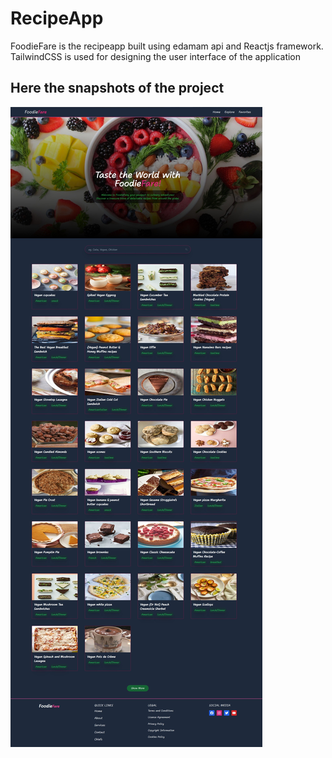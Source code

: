 # RecipeApp
FoodieFare is the recipeapp built using edamam api and Reactjs framework. TailwindCSS is used for designing the user interface of the application
 
## Here the snapshots of the project

![Home](./screenshoots/home_page.jpeg)

